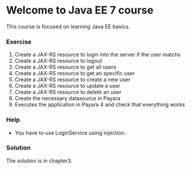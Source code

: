 # Welcome to Java EE 7 course

This course is focused on learning Java EE basics.

### Exercise

1. Create a JAX-RS resource to login into the server if the user matchs
2. Create a JAX-RS resource to logout
3. Create a JAX-RS resource to get all users
4. Create a JAX-RS resource to get an specific user
5. Create a JAX-RS resource to create a new user
6. Create a JAX-RS resource to update a user
7. Create a JAX-RS resource to delete an user
8. Create the necessary datasource in Payara
8. Executes the application in Payara 4 and check that everything works

### Help

* You have to use LoginService using injection.

### Solution

The solution is in chapter3.

